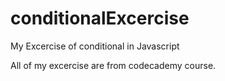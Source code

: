 # conditionalExcercise
My Excercise of conditional in Javascript

All of my excercise are from codecademy course.
